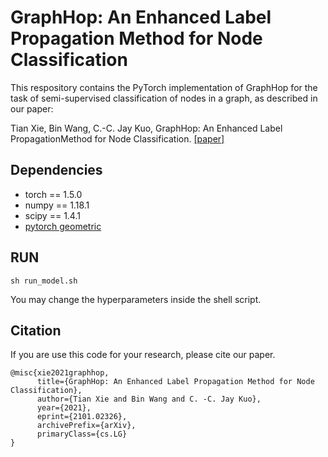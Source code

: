 # GraphHop: An Enhanced Label Propagation Method for Node Classification

This respository contains the PyTorch implementation of GraphHop for the task of semi-supervised classification of nodes in a graph, as described in our paper:

Tian Xie, Bin Wang, C.-C. Jay Kuo, GraphHop: An Enhanced Label PropagationMethod for Node Classification. [[paper]](https://arxiv.org/abs/2101.02326)


## Dependencies
* torch == 1.5.0
* numpy == 1.18.1
* scipy == 1.4.1
* [pytorch geometric](https://pytorch-geometric.readthedocs.io/en/latest/notes/installation.html)

## RUN
```
sh run_model.sh
```
You may change the hyperparameters inside the shell script.

## Citation
If you are use this code for your research, please cite our paper.

```
@misc{xie2021graphhop,
      title={GraphHop: An Enhanced Label Propagation Method for Node Classification}, 
      author={Tian Xie and Bin Wang and C. -C. Jay Kuo},
      year={2021},
      eprint={2101.02326},
      archivePrefix={arXiv},
      primaryClass={cs.LG}
}
```
